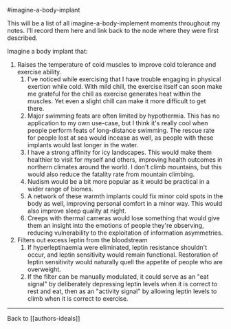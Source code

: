 #imagine-a-body-implant

This will be a list of all imagine-a-body-implement moments throughout my notes.  I'll record them here and link back to the node where they were first described.

Imagine a body implant that:
1. Raises the temperature of cold muscles to improve cold tolerance and exercise ability.
	1. I've noticed while exercising that I have trouble engaging in physical exertion while cold.  With mild chill, the exercise itself can soon make me grateful for the chill as exercise generates heat within the muscles.  Yet even a slight chill can make it more difficult to get there.
	2. Major swimming feats are often limited by hypothermia.  This has no application to my own use-case, but I think it's really cool when people perform feats of long-distance swimming.  The rescue rate for people lost at sea would incease as well, as people with these implants would last longer in the water.
	3. I have a strong affinity for icy landscapes.  This would make them healthier to visit for myself and others, improving health outcomes in northern climates around the world.  I don't climb mountains, but this would also reduce the fatality rate from mountain climbing.
	4. Nudism would be a bit more popular as it would be practical in a wider range of biomes.
	5. A network of these warmth implants could fix minor cold spots in the body as well, improving personal comfort in a minor way.  This would also improve sleep quality at night.
	6. Creeps with thermal cameras would lose something that would give them an insight into the emotions of people they're observing, reducing vulnerability to the exploitation of information asymmetries.
2. Filters out excess leptin from the bloodstream
	1. If hyperleptinaemia were eliminated, leptin resistance shouldn't occur, and leptin sensitivity would remain functional.  Restoration of leptin sensitivity would naturally quell the appetite of people who are overweight.
	2. If the filter can be manually modulated, it could serve as an "eat signal" by deliberately depressing leptin levels when it is correct to rest and eat, then as an "activity signal" by allowing leptin levels to climb when it is correct to exercise.

---
Back to [[authors-ideals]]